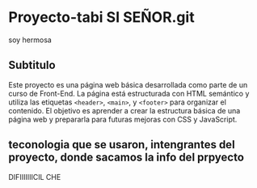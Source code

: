# Proyecto-tabi SI SEÑOR.git
soy hermosa

## Subtitulo 
Este proyecto es una página web básica desarrollada como parte de un curso de Front-End.
La página está estructurada con HTML semántico y utiliza las etiquetas `<header>`,
`<main>`, y `<footer>` para organizar el contenido. El objetivo es aprender a crear la
estructura básica de una página web y prepararla para futuras mejoras con CSS y
JavaScript.

## teconologia que se usaron, intengrantes del proyecto, donde sacamos la info del prpyecto
DIFIIIIIIICIL CHE
